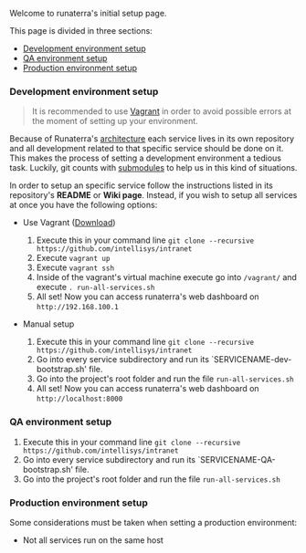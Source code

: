Welcome to runaterra's initial setup page. 

This page is divided in three sections:

 - [Development environment setup](#development-environment-setup)
 - [QA environment setup](#QA-environment-setup)
 - [Production environment setup](#production-environment-setup)

### Development environment setup

> It is recommended to use [Vagrant](https://www.vagrantup.com/) in order to avoid possible errors at the moment of setting up your environment.

Because of Runaterra's [architecture](Architecture) each service lives in its own repository and all development related to that specific service should be done on it. This makes the process of setting a development environment a tedious task. Luckily, git counts with [submodules](https://git-scm.com/book/en/v2/Git-Tools-Submodules) to help us in this kind of situations.

In order to setup an specific service follow the instructions listed in its repository's **README** or **Wiki page**. Instead, if you wish to setup all services at once you have the following options:

 - Use Vagrant ([Download](https://www.vagrantup.com/downloads.html))
    1. Execute this in your command line `git clone --recursive https://github.com/intellisys/intranet`
    2. Execute `vagrant up`
    3. Execute `vagrant ssh`
    4. Inside of the vagrant's virtual machine execute go into `/vagrant/` and execute `. run-all-services.sh`
    5. All set! Now you can access runaterra's web dashboard on `http://192.168.100.1`

 - Manual setup
    1. Execute this in your command line `git clone --recursive https://github.com/intellisys/intranet`
    2. Go into every service subdirectory and run its `SERVICENAME-dev-bootstrap.sh' file.
    3. Go into the project's root folder and run the file `run-all-services.sh`
    5. All set! Now you can access runaterra's web dashboard on `http://localhost:8000`


### QA environment setup
 1. Execute this in your command line `git clone --recursive https://github.com/intellisys/intranet`
 2. Go into every service subdirectory and run its `SERVICENAME-QA-bootstrap.sh' file.
 3. Go into the project's root folder and run the file `run-all-services.sh`

### Production environment setup

Some considerations must be taken when setting a production environment:

 - Not all services run on the same host
